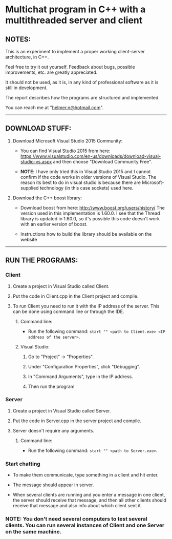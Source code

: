 # Multichat program in C++ with a multithreaded server and client

## NOTES:  

This is an experiment to implement a proper working client-server architecture, in C++.

Feel free to try it out yourself. Feedback about bugs, possible improvements, etc. are greatly appreciated.

It should not be used, as it is, in any kind of professional software as it is still in development. 

The report describes how the programs are structured and implemented.

You can reach me at "helmer.n@hotmail.com".

---------------------------------

## DOWNLOAD STUFF:   

1. Download Microsoft Visual Studio 2015 Community:

      * You can find Visual Studio 2015 from here: https://www.visualstudio.com/en-us/downloads/download-visual-studio-vs.aspx  and then choose "Download Community Free".

      * **NOTE**: I have only tried this in Visual Studio 2015 and I cannot confirm if the code works in older versions of Visual Studio. The reason its best to do in visual studio is because there are Microsoft-supplied technology (in this case sockets) used here.
      

2. Download the C++ boost library:

      * Download boost from here: http://www.boost.org/users/history/ The version used in this implementation is 1.60.0. I see that the Thread library is updated in 1.60.0, so it's possible this code doesn't work with an earlier version of boost.

      * Instructions how to build the library should be available on the website

------------------------------

## RUN THE PROGRAMS:

### Client

1. Create a project in Visual Studio called Client. 



2. Put the code in Client.cpp in the Client project and compile.



3. To run Client you need to run it with the IP address of the server. 
   This can be done using command line or through the IDE.
   
   1. Command line:
        * Run the following command: `start "" <path to Client.exe> <IP address of the server>`.
        
   2. Visual Studio:
        1. Go to "Project" -> "Properties".
        
        2. Under "Configuration Properties", click "Debugging".
        
        3. In "Command Arguments", type in the IP address.
        
        4. Then run the program


### Server

1. Create a project in Visual Studio called Server.

2. Put the code in Server.cpp in the server project and compile.

3. Server doesn't require any arguments.

      1. Command line:
            
            * Run the following command: `start "" <path to Server.exe>`.

### Start chatting

* To make them communicate, type something in a client and hit enter.

* The message should appear in server. 
   
* When several clients are running and you enter a message in one client, the server should receive that message,
  and then all other clients should receive that message and also info about which client sent it.
   
###  NOTE: You don't need several computers to test several clients. You can run several instances of Client and one Server on  the same machine. 
